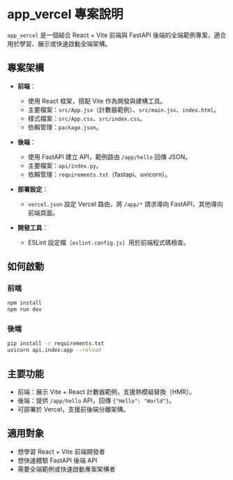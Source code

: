 
# app_vercel 專案說明

`app_vercel` 是一個結合 React + Vite 前端與 FastAPI 後端的全端範例專案，適合用於學習、展示或快速啟動全端架構。

## 專案架構

- **前端**：
	- 使用 React 框架，搭配 Vite 作為開發與建構工具。
	- 主要檔案：`src/App.jsx`（計數器範例）、`src/main.jsx`、`index.html`。
	- 樣式檔案：`src/App.css`、`src/index.css`。
	- 依賴管理：`package.json`。

- **後端**：
	- 使用 FastAPI 建立 API，範例路由 `/app/hello` 回傳 JSON。
	- 主要檔案：`api/index.py`。
	- 依賴管理：`requirements.txt`（fastapi、uvicorn）。

- **部署設定**：
	- `vercel.json` 設定 Vercel 路由，將 `/app/*` 請求導向 FastAPI，其他導向前端頁面。

- **開發工具**：
	- ESLint 設定檔（`eslint.config.js`）用於前端程式碼檢查。

## 如何啟動

### 前端
```bash
npm install
npm run dev
```

### 後端
```bash
pip install -r requirements.txt
uvicorn api.index:app --reload
```

## 主要功能

- 前端：展示 Vite + React 計數器範例，支援熱模組替換（HMR）。
- 後端：提供 `/app/hello` API，回傳 `{"Hello": "World"}`。
- 可部署於 Vercel，支援前後端分離架構。

## 適用對象

- 想學習 React + Vite 前端開發者
- 想快速體驗 FastAPI 後端 API
- 需要全端範例或快速啟動專案架構者
